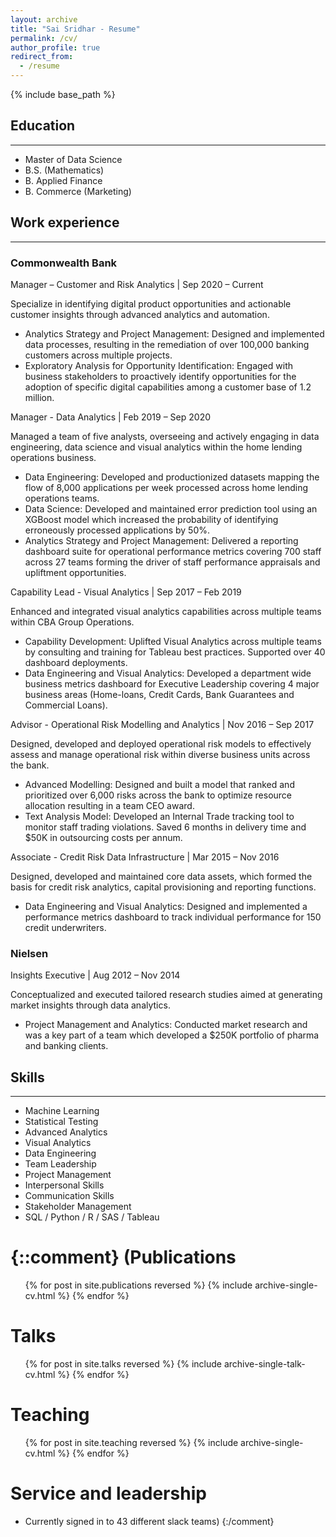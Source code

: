 ```yaml
---
layout: archive
title: "Sai Sridhar - Resume"
permalink: /cv/
author_profile: true
redirect_from:
  - /resume
---
```


{% include base_path %}

## Education
_________________________
* Master of Data Science
* B.S. (Mathematics)
* B. Applied Finance
* B. Commerce (Marketing)

## Work experience
_________________________
### Commonwealth Bank
Manager – Customer and Risk Analytics &#124; Sep 2020 – Current

  Specialize in identifying digital product opportunities and actionable customer insights through advanced analytics and automation.
  * Analytics Strategy and Project Management: Designed and implemented data processes, resulting in the remediation of over 100,000 banking customers across multiple projects.
  * Exploratory Analysis for Opportunity Identification: Engaged with business stakeholders to proactively identify opportunities for the adoption of specific digital capabilities among a customer base of 1.2 million.
    
Manager - Data Analytics &#124; Feb 2019 – Sep 2020

  Managed a team of five analysts, overseeing and actively engaging in data engineering, data science and visual analytics within the home lending operations business.
  * Data Engineering: Developed and productionized datasets mapping the flow of 8,000 applications per week processed across home lending operations teams.
  * Data Science: Developed and maintained error prediction tool using an XGBoost model which increased the probability of identifying erroneously processed applications by 50%.
  * Analytics Strategy and Project Management: Delivered a reporting dashboard suite for operational performance metrics covering 700 staff across 27 teams forming the driver of staff performance appraisals and upliftment opportunities. 

Capability Lead - Visual Analytics | Sep 2017 – Feb 2019

  Enhanced and integrated visual analytics capabilities across multiple teams within CBA Group Operations. 
  * Capability Development: Uplifted Visual Analytics across multiple teams by consulting and training for Tableau best practices. Supported over 40 dashboard deployments.
  * Data Engineering and Visual Analytics: Developed a department wide business metrics dashboard for Executive Leadership covering 4 major business areas (Home-loans, Credit Cards, Bank Guarantees and Commercial Loans).
 
Advisor - Operational Risk Modelling and Analytics | Nov 2016 – Sep 2017

  Designed, developed and deployed operational risk models to effectively assess and manage operational risk within diverse business units across the bank.
  * Advanced Modelling: Designed and built a model that ranked and prioritized over 6,000 risks across the bank to optimize resource allocation resulting in a team CEO award.
  * Text Analysis Model: Developed an Internal Trade tracking tool to monitor staff trading violations. Saved 6 months in delivery time and $50K in outsourcing costs per annum.

Associate - Credit Risk Data Infrastructure | Mar 2015 – Nov 2016

  Designed, developed and maintained core data assets, which formed the basis for credit risk analytics, capital provisioning and reporting functions.
  * Data Engineering and Visual Analytics: Designed and implemented a performance metrics dashboard to track individual performance for 150 credit underwriters.

### Nielsen
Insights Executive | Aug 2012 – Nov 2014

  Conceptualized and executed tailored research studies aimed at generating market insights through data analytics.
  * Project Management and Analytics: Conducted market research and was a key part of a team which developed a $250K portfolio of pharma and banking clients.

## Skills
_________________________
*	Machine Learning
*	Statistical Testing
*	Advanced Analytics
*	Visual Analytics
*	Data Engineering
*	Team Leadership
*	Project Management
*	Interpersonal Skills
*	Communication Skills
*	Stakeholder Management
*	SQL / Python / R / SAS / Tableau

{::comment}
(Publications
======
  <ul>{% for post in site.publications reversed %}
    {% include archive-single-cv.html %}
  {% endfor %}</ul>
  
Talks
======
  <ul>{% for post in site.talks reversed %}
    {% include archive-single-talk-cv.html  %}
  {% endfor %}</ul>
  
Teaching
======
  <ul>{% for post in site.teaching reversed %}
    {% include archive-single-cv.html %}
  {% endfor %}</ul>
  
Service and leadership
======
* Currently signed in to 43 different slack teams)
{:/comment}
